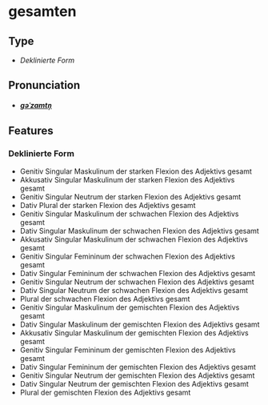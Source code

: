 # gesamten
## Type
- _Deklinierte Form_
## Pronunciation
- **_[ɡəˈzamtn̩](https://commons.wikimedia.org/wiki/File:De-gesamten.ogg)_**
## Features
### Deklinierte Form
- Genitiv Singular Maskulinum der starken Flexion des Adjektivs gesamt
- Akkusativ Singular Maskulinum der starken Flexion des Adjektivs gesamt
- Genitiv Singular Neutrum der starken Flexion des Adjektivs gesamt
- Dativ Plural der starken Flexion des Adjektivs gesamt
- Genitiv Singular Maskulinum der schwachen Flexion des Adjektivs gesamt
- Dativ Singular Maskulinum der schwachen Flexion des Adjektivs gesamt
- Akkusativ Singular Maskulinum der schwachen Flexion des Adjektivs gesamt
- Genitiv Singular Femininum der schwachen Flexion des Adjektivs gesamt
- Dativ Singular Femininum der schwachen Flexion des Adjektivs gesamt
- Genitiv Singular Neutrum der schwachen Flexion des Adjektivs gesamt
- Dativ Singular Neutrum der schwachen Flexion des Adjektivs gesamt
- Plural der schwachen Flexion des Adjektivs gesamt
- Genitiv Singular Maskulinum der gemischten Flexion des Adjektivs gesamt
- Dativ Singular Maskulinum der gemischten Flexion des Adjektivs gesamt
- Akkusativ Singular Maskulinum der gemischten Flexion des Adjektivs gesamt
- Genitiv Singular Femininum der gemischten Flexion des Adjektivs gesamt
- Dativ Singular Femininum der gemischten Flexion des Adjektivs gesamt
- Genitiv Singular Neutrum der gemischten Flexion des Adjektivs gesamt
- Dativ Singular Neutrum der gemischten Flexion des Adjektivs gesamt
- Plural der gemischten Flexion des Adjektivs gesamt
